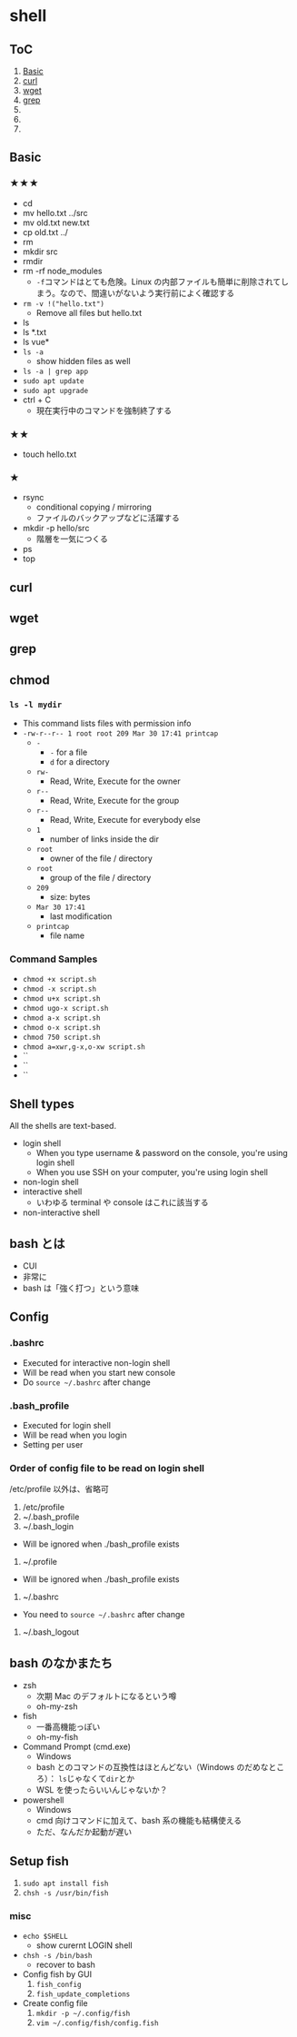 # shell

## ToC

1. [Basic](#Basic)
1. [curl](#curl)
1. [wget](#wget)
1. [grep](#grep)
1. [](#)
1. [](#)
1. [](#)

## Basic

### ★★★

- cd
- mv hello.txt ../src
- mv old.txt new.txt
- cp old.txt ../
- rm
- mkdir src
- rmdir
- rm -rf node_modules
  - `-f`コマンドはとても危険。Linux の内部ファイルも簡単に削除されてしまう。なので、間違いがないよう実行前によく確認する
- `rm -v !("hello.txt")`
  - Remove all files but hello.txt
- ls
- ls \*.txt
- ls vue\*
- `ls -a`
  - show hidden files as well
- `ls -a | grep app`
- `sudo apt update`
- `sudo apt upgrade`
- ctrl + C
  - 現在実行中のコマンドを強制終了する

### ★★

- touch hello.txt

### ★

- rsync
  - conditional copying / mirroring
  - ファイルのバックアップなどに活躍する
- mkdir -p hello/src
  - 階層を一気につくる
- ps
- top

## curl

## wget

## grep

## chmod

### `ls -l mydir`

- This command lists files with permission info
- `-rw-r--r-- 1 root root 209 Mar 30 17:41 printcap`
  - `-`
    - `-` for a file
    - `d` for a directory
  - `rw-`
    - Read, Write, Execute for the owner
  - `r--`
    - Read, Write, Execute for the group
  - `r--`
    - Read, Write, Execute for everybody else
  - `1`
    - number of links inside the dir
  - `root`
    - owner of the file / directory
  - `root`
    - group of the file / directory
  - `209`
    - size: bytes
  - `Mar 30 17:41`
    - last modification
  - `printcap`
    - file name

### Command Samples

- `chmod +x script.sh`
- `chmod -x script.sh`
- `chmod u+x script.sh`
- `chmod ugo-x script.sh`
- `chmod a-x script.sh`
- `chmod o-x script.sh`
- `chmod 750 script.sh`
- `chmod a=xwr,g-x,o-xw script.sh`
- ``
- ``
- ``

## Shell types

All the shells are text-based.

- login shell
  - When you type username & password on the console, you're using login shell
  - When you use SSH on your computer, you're using login shell
- non-login shell
- interactive shell
  - いわゆる terminal や console はこれに該当する
- non-interactive shell

## bash とは

- CUI
- 非常に
- bash は「強く打つ」という意味

## Config

### .bashrc

- Executed for interactive non-login shell
- Will be read when you start new console
- Do `source ~/.bashrc` after change

### .bash_profile

- Executed for login shell
- Will be read when you login
- Setting per user

### Order of config file to be read on login shell

/etc/profile 以外は、省略可

1. /etc/profile
1. ~/.bash_profile
1. ~/.bash_login

- Will be ignored when ./bash_profile exists

1. ~/.profile

- Will be ignored when ./bash_profile exists

1. ~/.bashrc

- You need to `source ~/.bashrc` after change

1. ~/.bash_logout

## bash のなかまたち

- zsh
  - 次期 Mac のデフォルトになるという噂
  - oh-my-zsh
- fish
  - 一番高機能っぽい
  - oh-my-fish
- Command Prompt (cmd.exe)
  - Windows
  - bash とのコマンドの互換性はほとんどない（Windows のだめなところ）： `ls`じゃなくて`dir`とか
  - WSL を使ったらいいんじゃないか？
- powershell
  - Windows
  - cmd 向けコマンドに加えて、bash 系の機能も結構使える
  - ただ、なんだか起動が遅い

## Setup fish

1. `sudo apt install fish`
1. `chsh -s /usr/bin/fish`

### misc

- `echo $SHELL`
  - show curernt LOGIN shell
- `chsh -s /bin/bash`
  - recover to bash
- Config fish by GUI
  1. `fish_config`
  1. `fish_update_completions`
- Create config file
  1. `mkdir -p ~/.config/fish`
  1. `vim ~/.config/fish/config.fish`
